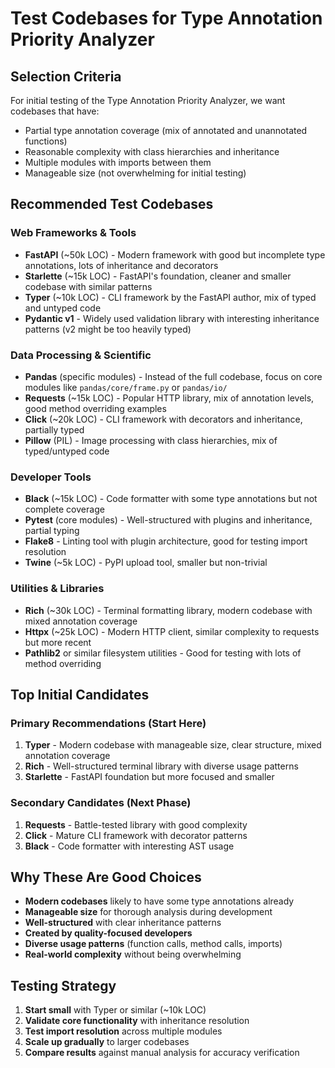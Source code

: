 # Test Codebases for Type Annotation Priority Analyzer

## Selection Criteria

For initial testing of the Type Annotation Priority Analyzer, we want codebases that have:
- Partial type annotation coverage (mix of annotated and unannotated functions)
- Reasonable complexity with class hierarchies and inheritance
- Multiple modules with imports between them
- Manageable size (not overwhelming for initial testing)

## Recommended Test Codebases

### Web Frameworks & Tools
- **FastAPI** (~50k LOC) - Modern framework with good but incomplete type annotations, lots of inheritance and decorators
- **Starlette** (~15k LOC) - FastAPI's foundation, cleaner and smaller codebase with similar patterns
- **Typer** (~10k LOC) - CLI framework by the FastAPI author, mix of typed and untyped code
- **Pydantic v1** - Widely used validation library with interesting inheritance patterns (v2 might be too heavily typed)

### Data Processing & Scientific
- **Pandas** (specific modules) - Instead of the full codebase, focus on core modules like `pandas/core/frame.py` or `pandas/io/`
- **Requests** (~15k LOC) - Popular HTTP library, mix of annotation levels, good method overriding examples
- **Click** (~20k LOC) - CLI framework with decorators and inheritance, partially typed
- **Pillow** (PIL) - Image processing with class hierarchies, mix of typed/untyped code

### Developer Tools
- **Black** (~15k LOC) - Code formatter with some type annotations but not complete coverage
- **Pytest** (core modules) - Well-structured with plugins and inheritance, partial typing
- **Flake8** - Linting tool with plugin architecture, good for testing import resolution
- **Twine** (~5k LOC) - PyPI upload tool, smaller but non-trivial

### Utilities & Libraries
- **Rich** (~30k LOC) - Terminal formatting library, modern codebase with mixed annotation coverage
- **Httpx** (~25k LOC) - Modern HTTP client, similar complexity to requests but more recent
- **Pathlib2** or similar filesystem utilities - Good for testing with lots of method overriding

## Top Initial Candidates

### Primary Recommendations (Start Here)
1. **Typer** - Modern codebase with manageable size, clear structure, mixed annotation coverage
2. **Rich** - Well-structured terminal library with diverse usage patterns
3. **Starlette** - FastAPI foundation but more focused and smaller

### Secondary Candidates (Next Phase)
1. **Requests** - Battle-tested library with good complexity
2. **Click** - Mature CLI framework with decorator patterns
3. **Black** - Code formatter with interesting AST usage

## Why These Are Good Choices

- **Modern codebases** likely to have some type annotations already
- **Manageable size** for thorough analysis during development
- **Well-structured** with clear inheritance patterns
- **Created by quality-focused developers**
- **Diverse usage patterns** (function calls, method calls, imports)
- **Real-world complexity** without being overwhelming

## Testing Strategy

1. **Start small** with Typer or similar (~10k LOC)
2. **Validate core functionality** with inheritance resolution
3. **Test import resolution** across multiple modules
4. **Scale up gradually** to larger codebases
5. **Compare results** against manual analysis for accuracy verification
